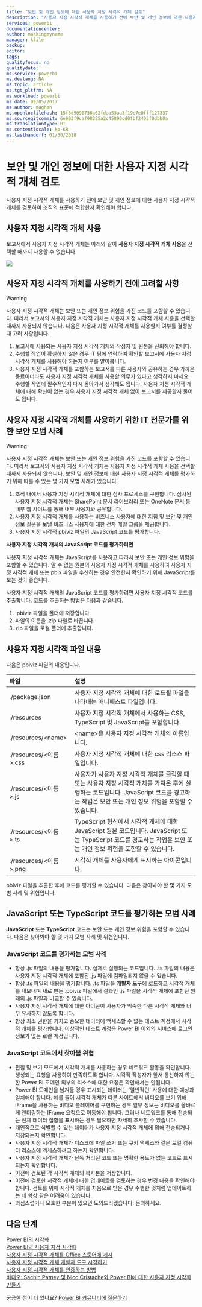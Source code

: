 ```yaml
---
title: "보안 및 개인 정보에 대한 사용자 지정 시각적 개체 검토"
description: "사용자 지정 시각적 개체를 사용하기 전에 보안 및 개인 정보에 대한 사용자 지정 시각적 개체를 검토하여 조직의 표준에 적합한지 확인해야 합니다."
services: powerbi
documentationcenter: 
author: markingmyname
manager: kfile
backup: 
editor: 
tags: 
qualityfocus: no
qualitydate: 
ms.service: powerbi
ms.devlang: NA
ms.topic: article
ms.tgt_pltfrm: NA
ms.workload: powerbi
ms.date: 09/05/2017
ms.author: maghan
ms.openlocfilehash: 15f8d9090736a62fdaa53aa3f19e7e0fff127337
ms.sourcegitcommit: 6e693f9caf98385a2c45890cd0fbf2403f0dbb8a
ms.translationtype: HT
ms.contentlocale: ko-KR
ms.lasthandoff: 01/30/2018
---
```

# <a name="review-custom-visuals-for-security-and-privacy"></a>보안 및 개인 정보에 대한 사용자 지정 시각적 개체 검토
사용자 지정 시각적 개체를 사용하기 전에 보안 및 개인 정보에 대한 사용자 지정 시각적 개체를 검토하여 조직의 표준에 적합한지 확인해야 합니다.

## <a name="enable-a-custom-visual"></a>사용자 지정 시각적 개체 사용
<a name="enable"></a>보고서에서 사용자 지정 시각적 개체는 아래와 같이 **사용자 지정 시각적 개체 사용**을 선택할 때까지 사용할 수 없습니다.  

![](media/service-custom-visuals-review-for-security-and-privacy/emptyvisual.png)

## <a name="considerations-before-you-enable-a-custom-visual"></a>사용자 지정 시각적 개체를 사용하기 전에 고려할 사항
<a name="considerations"></a>

> [!WARNING]
> 사용자 지정 시각적 개체는 보안 또는 개인 정보 위험을 가진 코드를 포함할 수 있습니다. 따라서 보고서의 사용자 지정 시각적 개체는 사용자 지정 시각적 개체 사용을 선택할 때까지 사용되지 않습니다. 다음은 사용자 지정 시각적 개체를 사용할지 여부를 결정할 때 고려 사항입니다.
> 
> 

1. 보고서에 사용되는 사용자 지정 시각적 개체의 작성자 및 원본을 신뢰해야 합니다.
2. 수행할 작업이 확실하지 않은 경우 IT 팀에 연락하여 확인할 보고서에 사용자 지정 시각적 개체를 사용해야 하는지 여부를 알아봅니다.
3. 사용자 지정 시각적 개체를 포함하는 보고서를 다른 사용자와 공유하는 경우 가까운 동료이더라도 사용자 지정 시각적 개체를 사용할 의무가 있다고 생각하지 마세요. 수행할 작업에 필수적인지 다시 돌아가서 생각해도 됩니다. 사용자 지정 시각적 개체에 대해 확신이 없는 경우 사용자 지정 시각적 개체 없이 보고서를 제공할지 물어도 됩니다.

## <a name="security-best-practices-for-it-professionals-to-enable-a-custom-visual"></a>사용자 지정 시각적 개체를 사용하기 위한 IT 전문가를 위한 보안 모범 사례
<a name="security"></a>

> [!WARNING]
> 사용자 지정 시각적 개체는 보안 또는 개인 정보 위험을 가진 코드를 포함할 수 있습니다. 따라서 보고서의 사용자 지정 시각적 개체는 사용자 지정 시각적 개체 사용을 선택할 때까지 사용되지 않습니다. 보안 및 개인 정보에 대한 사용자 지정 시각적 개체를 평가하기 위해 따를 수 있는 몇 가지 모범 사례가 있습니다.
> 
> 

1. 조직 내에서 사용자 지정 시각적 개체에 대한 심사 프로세스를 구현합니다. 심사된 사용자 지정 시각적 개체는 SharePoint 문서 라이브러리 또는 OneNote 문서 등 내부 웹 사이트를 통해 내부 사용자와 공유합니다.
2. 사용자 지정 시각적 개체를 사용하는 비즈니스 사용자에 대한 지침 및 보안 및 개인 정보 질문을 보낼 비즈니스 사용자에 대한 전자 메일 그룹을 제공합니다.
3. 사용자 지정 시각적 pbiviz 파일의 JavaScript 코드를 평가합니다.

**사용자 지정 시각적 개체의 JavaScript 코드를 평가하려면**

사용자 지정 시각적 개체는 JavaScript를 사용하고 따라서 보안 또는 개인 정보 위험을 포함할 수 있습니다. 알 수 없는 원본의 사용자 지정 시각적 개체를 사용하여 사용자 지정 시각적 개체 또는 pbix 파일을 수신하는 경우 안전한지 확인하기 위해 JavaScript를 보는 것이 좋습니다.

사용자 지정 시각적 개체의 JavaScript 코드를 평가하려면 사용자 지정 시각적 코드를 추출합니다. 코드를 추출하는 방법은 다음과 같습니다.  

1. .pbiviz 파일을 폴더에 저장합니다.
2. 파일의 이름을 .zip 파일로 바꿉니다.
3. zip 파일을 로컬 폴더에 추출합니다.

## <a name="custom-visual-file-contents"></a>사용자 지정 시각적 파일 내용
다음은 pbiviz 파일의 내용입니다.

| **파일** | **설명** |
|:--- |:--- |
| ./package.json |사용자 지정 시각적 개체에 대한 로드될 파일을 나타내는 매니페스트 파일입니다. |
| ./resources |사용자 지정 시각적 개체에서 사용하는 CSS, TypeScript 및 JavaScript를 포함합니다. |
| ./resources/&lt;name&gt; |&lt;name&gt;은 사용자 지정 시각적 개체의 이름입니다. |
| ./resources/&lt;이름&gt;.css |사용자 지정 시각적 개체에 대한 css 리소스 파일입니다. |
| ./resources/&lt;이름&gt;.js |사용자가 사용자 지정 시각적 개체를 클릭할 때 또는 사용자 지정 시각적 개체를 가져온 후에 실행하는 코드입니다. JavaScript 코드를 경고하는 작업은 보안 또는 개인 정보 위험을 포함할 수 있습니다. |
| ./resources/&lt;이름&gt;.ts |TypeScript 형식에서 시각적 개체에 대한 JavaScript 원본 코드입니다. JavaScript 또는 TypeScript 코드를 경고하는 작업은 보안 또는 개인 정보 위험을 포함할 수 있습니다. |
| ./resources/&lt;이름&gt;.png |시각적 개체를 사용자에게 표시하는 아이콘입니다. |

pbiviz 파일을 추출한 후에 코드를 평가할 수 있습니다. 다음은 찾아봐야 할 몇 가지 모범 사례 및 위협입니다.

## <a name="best-practices-to-evaluate-the-javascript-or-typescript-code"></a>JavaScript 또는 TypeScript 코드를 평가하는 모범 사례
**JavaScript** 또는 **TypeScript** 코드는 보안 또는 개인 정보 위험을 포함할 수 있습니다. 다음은 찾아봐야 할 몇 가지 모범 사례 및 위협입니다.

### <a name="best-practices-to-evaluate-javascript-code"></a>JavaScript 코드를 평가하는 모범 사례
* 항상 .js 파일의 내용을 평가합니다. 실제로 실행되는 코드입니다. .ts 파일의 내용은 사용자 지정 시각적 개체에 포함된 .js 파일에 컴파일되지 않을 수 있습니다.
* 항상 .ts 파일의 내용을 평가합니다. .ts 파일을 **개발자 도구**에 로드하고 시각적 개체를 내보내며 새로 만든 .pbiviz 파일에서 결과인 .js 파일을 시각적 개체에 포함된 원래의 .js 파일과 비교할 수 있습니다.
* 사용자 지정 시각적 개체에 대한 아이콘이 사용자가 익숙한 다른 시각적 개체와 너무 유사하지 않도록 합니다.
* 항상 최소 권한을 가지고 중요한 데이터에 액세스할 수 없는 테스트 계정에서 시각적 개체를 평가합니다. 이상적인 테스트 계정은 Power BI 이외의 서비스에 로그인 정보가 없는 로컬 계정입니다.

### <a name="threats-to-look-for-in-javascript-code"></a>JavaScript 코드에서 찾아볼 위협
* 편집 및 보기 모드에서 시각적 개체를 사용하는 경우 네트워크 활동을 확인합니다. 생성되는 요청을 사용하여 만족하도록 합니다. 시각적 작성자가 앞서 통신하지 않는 한 Power BI 도메인 외부의 리소스에 대한 요청은 확인해서는 안됩니다.
* Power BI 도메인을 남겨둘 경우 표시되는 데이터는 '일반적인' 사용에 대한 예상과 일치해야 합니다. 예를 들어 시각적 개체가 다른 사이트에서 비디오를 보기 위해 iFrame을 사용하는 비디오 플레이어를 구현하는 경우 일부 정보는 비디오를 올바르게 렌더링하는 IFrame 요청으로 이동해야 합니다. 그러나 네트워크를 통해 전송되는 전체 데이터 집합을 표시하는 경우 필요하면 자세히 조사할 수 있습니다.
* 개인적으로 식별할 수 있는 데이터가 사용자 지정 시각적 개체에 의해 전송되거나 저장되는지 확인합니다.
* 사용자 지정 시각적 개체가 디스크에 파일 쓰기 또는 쿠키 액세스와 같은 로컬 컴퓨터 리소스에 액세스하려고 하는지 확인합니다.
* 사용자 지정 시각적 개체가 난독 처리된 코드 또는 명확한 용도가 없는 코드로 표시되는지 확인합니다.
* 이전에 검토된 각 시각적 개체의 복사본을 저장합니다.
* 이전에 검토한 시각적 개체에 대한 업데이트를 검토하는 경우 변경 내용을 확인해야 합니다. 검토를 위해 시각적 개체를 처음으로 받은 경우 수행한 것처럼 업데이트하는 데 항상 같은 어려움이 있습니다.
* 의심스럽거나 모호한 부분이 있으면 도와드리겠습니다. 문의하세요.

## <a name="next-steps"></a>다음 단계
[Power BI의 시각화](power-bi-report-visualizations.md)  
[Power BI의 사용자 지정 시각화](power-bi-custom-visuals.md)  
[사용자 지정 시각적 개체를 Office 스토어에 게시](developer/office-store.md)  
[사용자 지정 시각적 개체 개발자 도구 시작하기](service-custom-visuals-getting-started-with-developer-tools.md)  
[사용자 지정 시각적 개체를 인증하는 방법](power-bi-custom-visuals-certified.md)    
[비디오: Sachin Patney 및 Nico Cristache와 Power BI에 대한 사용자 지정 시각화 만들기](https://www.youtube.com/watch?v=kULc2VbwjCc)  

궁금한 점이 더 있나요? [Power BI 커뮤니티에 질문하기](http://community.powerbi.com/)

